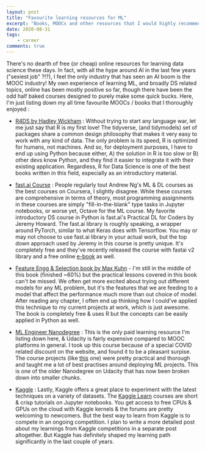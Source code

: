 ```yaml
---
layout: post
title: "Favourite learning resources for ML"
excerpt: "Books, MOOCs and other resources that I would highly recommend"
date: 2020-08-31
tags:
    - career
comments: true
---
```



There's no dearth of free (or cheap) online resources for learning data science these days. In fact, with all the hype around AI in the last few years ("sexiest job" ?!?), I feel the only industry that has seen an AI boom is the MOOC industry! My own experience of learning ML, and broadly DS related topics, online has been mostly positive so far, though there have been the odd half baked courses designed to purely make some quick bucks. Here, I'm just listing down my all time favourite MOOCs / books that I thoroughly enjoyed :


- [R4DS by Hadley Wickham](https://r4ds.had.co.nz/) : Without trying to start any language war, let me just say that R is my first love! The tidyverse, (and tidymodels) set of packages share a common design philosophy that makes it very easy to work with any kind of data. The only problem is its speed, R is optimized for humans, not machines. And so, for deployment purposes, I have to end up using Python because either, A) the solution in R is too slow or B) other devs know Python, and they find it easier to integrate it with their existing application. Regardless, R for Data Science is one of the best books written in this field, especially as an introductory material.
    
    
- [fast.ai Course](https://course.fast.ai/) : People regularly tout Andrew Ng's ML & DL courses as the best courses on Coursera, I slightly disagree. While these courses are comprehensive in terms of theory, most programming assignments in these courses are simply "fill-in-the-blank" type tasks in Jupyter notebooks, or worse yet, Octave for the ML course. My favorite introductory DS course in Python is fast.ai's Practical DL for Coders by Jeremy Howard. The fast.ai library is roughly speaking, a wrapper around PyTorch, similar to what Keras does with Tensorflow. You may or may not choose to use fast.ai library in your actual work, but the top down approach used by Jeremy in this course is pretty unique. It's completely free and they've recently released the course with fastai v2 library and a free online [e-book](https://github.com/fastai/fastbook) as well.


- [Feature Engg & Selection book by Max Kuhn](http://www.feat.engineering/) - I'm still in the middle of this book (finished ~60%) but the practical lessons covered in this book can't be missed. We often get more excited about trying out different models for any ML problem, but it's the features that we are feeding to a model that affect the performance much more than out choice of model. After reading any chapter, I often end up thinking how I could've applied this technique to my current projects at work, which is just awesome. The book is completely free & uses R but the concepts can be easily applied in Python as well.

- [ML Engineer Nanodegree](https://www.udacity.com/course/machine-learning-engineer-nanodegree--nd009t) : This is the only paid learning resource I'm listing down here, & Udacity is fairly expensive compared to MOOC platforms in general. I took up this course because of a special COVID related discount on the website, and found it to be a pleasant surpise. The course projects (like [this](https://github.com/pritesh-shrivastava/sentiment-analysis-sagemaker) one) were pretty practical and thorough and taught me a lot of best practises around deploying ML projects. This is one of the older Nanodegree on Udacity that has now been broken down into smaller chunks.

- [Kaggle](https://www.kaggle.com/) : Lastly, Kaggle offers a great place to experiment with the latest techniques on a variety of datasets. The [Kaggle Learn](https://www.kaggle.com/learn/overview) courses are short & crisp tutorials on Jupyter notebooks. You get access to free CPUs & GPUs on the cloud with Kaggle kernels & the forums are pretty welcoming to newcomers. But the best way to learn from Kaggle is to compete in an ongoing competition. I plan to write a more detailed post about my learnings from Kaggle competitions in a separate post altogether. But Kaggle has definitely shaped my learning path significantly in the last couple of years.

